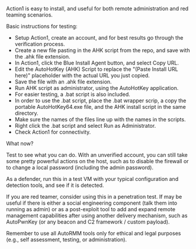 Action1 is easy to install, and useful for both remote administration and red teaming scenarios.

Basic instructions for testing:

 - Setup Action1, create an account, and for best results go through the verification process.
 - Create a new file pasting in the AHK script from the repo, and save with the .ahk file extension.
 - In Action1, click the Blue Install Agent button, and select Copy URL.
 - Edit the AutoHotKey (AHK) Script to replace the "(Paste Install URL here)" placeholder with the actual URL you just copied.
 - Save the file with an .ahk file extension.
 - Run AHK script as administrator, using the AutoHotKey application.
 - For easier testing, a .bat script is also included.
 - In order to use the .bat script, place the .bat wrapper scrip, a copy the portable AutoHotKey64.exe file, and the AHK install script in the same directory.
 - Make sure the names of the files line up with the names in the scripts.  
 - Right click the .bat script and select Run as Administrator.
 - Check Action1 for connectivity.  

What now?

Test to see what you can do. With an unverified account, you can still take some pretty powerful actions on the host, such as to disable the firewall or to change a local password (including the admin password).

As a defender, run this in a test VM with your typical configuration and detection tools, and see if it is detected.

If you are red teamer, consider using this in a penetration test. If may be useful if there is either a social engineering component (talk them into running as admin) or as a post-exploit tool to add and expand remote management capabilities after using another delivery mechanism, such as AutoPwnKey (or any beacon and C2 framework / custom payload).

Remember to use all AutoRMM tools only for ethical and legal purposes (e.g., self assessment, testing, or administration).
